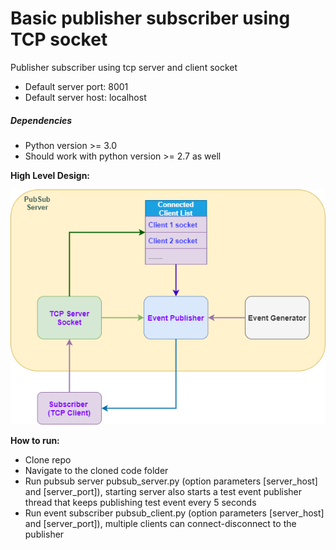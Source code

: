 # Basic publisher subscriber using TCP socket
Publisher subscriber using tcp server and client socket

- Default server port: 8001
- Default server host: localhost

##### Dependencies
- Python version >= 3.0
- Should work with python version >= 2.7 as well

**High Level Design:**

![alternativetext](/pubsub_client_server.png)


**How to run:**
- Clone repo
- Navigate to the cloned code folder
- Run pubsub server pubsub_server.py (option parameters [server_host] and [server_port]), starting server also starts a test event publisher thread that keeps publishing test event every 5 seconds
- Run event subscriber pubsub_client.py (option parameters [server_host] and [server_port]), multiple clients can connect-disconnect to the publisher
